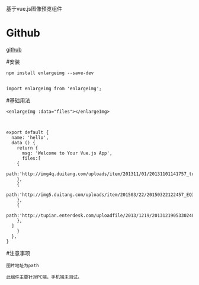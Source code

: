 基于vue.js图像预览组件

# Github
[github][1]


#安装

    npm install enlargeimg --save-dev
    

    import enlargeimg from 'enlargeimg'; 

 

#基础用法

    <enlargeImg :data="files"></enlargeImg> 

 
  
    export default {
      name: 'hello',
      data () {
        return {
          msg: 'Welcome to Your Vue.js App',
          files:[
        {
          path:'http://img4q.duitang.com/uploads/item/201311/01/20131101141757_tunaj.png'
        },
        {
          path:'http://img5.duitang.com/uploads/item/201503/22/20150322122457_EQ3NP.thumb.700_0.jpeg'
        },
        {
          path:'http://tupian.enterdesk.com/uploadfile/2013/1219/20131219053302481.jpg'
        },
      ]
        }
      },
    }
    
#注意事项

    图片地址为path
    
    此组件主要针对PC端，手机端未测试。


  [1]: https://github.com/Repeg/enlargeImg
